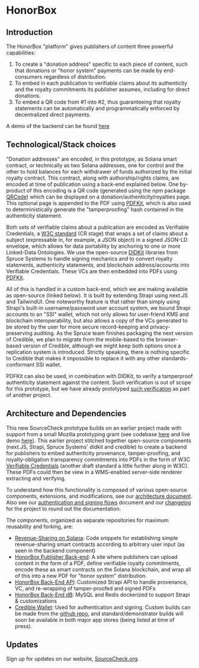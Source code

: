 # HonorBox

## Introduction

The HonorBox "platform" gives publishers of content three powerful capabilities:
1. To create a "donation address" specific to each piece of content, such that donations or "honor system" payments can be made by end-consumers regardless of distribution.
2. To embed in each publication to verifiable claims about its authenticity and the royalty commitments its publisher assumes, including for direct donations.
3. To embed a QR code from #1 into #2, thus guaranteeing that royalty statements can be automatically and programmatically enforced by decentralized direct payments.

A demo of the backend can be found [here](https://backend-demo.honorbox.network/)

## Technological/Stack choices

"Donation addresses" are encoded, in this prototype, as Solana smart contract, or technically as two Solana addresses, one for control and the other to hold balances for each withdrawer of funds authorized by the initial royalty contract.  This contract, along with authorship/rights claims, are encoded at time of publication using a back-end explained below. One by-product of this encoding is a QR code (generated using the npm package [QRCode](https://www.npmjs.com/package/qrcode)) which can be displayed on a donation/authenticity/royalties page. This optional page is appended to the PDF using [PDFKit](https://pdfkit.org/), which is also used to deterministically generate the "tamperproofing" hash contained in the authenticity statement.

Both sets of verifiable claims about a publication are encoded as Verifiable Credentials, a [W3C standard](https://www.w3.org/TR/vc-data-model/) (CR stage) that wraps a set of claims about a subject (expressable in, for example, a JSON object) in a signed JSON-LD envelope, which allows for data portability by anchoring to one or more Linked-Data Ontologies. We use the open-source [DIDKit](https://spruceid.dev/docs/didkit/) libraries from Spruce Systems to handle signing mechanics and to convert royalty statements, authenticity statements, and blockchain address/accounts into Verifiable Credentials.  These VCs are then embedded into PDFs using [PDFKit](https://pdfkit.org/).

All of this is handled in a custom back-end, which we are making available as open-source (linked below). It is built by extending Strapi using next.JS and TailwindUI.  One noteworthy feature is that rather than simply using Strapi's built-in username/password user account system, we bound Strapi accounts to an "SSI" wallet, which not only allows for user-friend KMS and blockchain interoperability, but also allows a copy of the VCs generated to be stored by the user for more secure record-keeping and privacy-preserving auditing. As the Spruce team finishes packaging the next version of Credible, we plan to migrate from the mobile-based to the browser-based version of Credible, although we might keep both options once a replication system is introduced.  Strictly speaking, there is nothing specific to Credible that makes it impossible to replace it with any other standards-conformant SSI wallet. 

PDFKit can also be used, in combination with DIDKit, to verify a tamperproof authenticity statement against the content. Such verification is out of scope for this prototype, but we have  already prototyped [such verification](https://github.com/SourceCheckOrg/wms-ssi-preview) as part of another project.

## Architecture and Dependencies

This new SourceCheck prototype builds on an earlier project made with support from a small Mozilla prototyping grant (see codebase [here](https://github.com/SourceCheckOrg/wms-ssi-prototype) and live demo [here](https://wms.sourcecheck.org/)). This earlier project stitched together open-source components (next.JS, Strapi, Spruce Systems' didkit and credible) to create a backend for publishers to embed authenticity provenance, tamper-proofing, and royalty-obligation transparency commitments into PDFs in the form of W3C [Verifiable Credentials](https://www.w3.org/TR/vc-data-model/) (another draft standard a little further along in W3C). These PDFs could then be view in a WMS-enabled server-side renderer extracting and verifying.

To understand how this functionality is composed of various open-source components, extensions, and modifications, see our [architecture document](architecture.md).  Also see our [authentication and signing flows](flows.md) document and our [changelog](CHANGELOG.md) for the project to round out the documentation.

The components, organized as separate repositories for maximum reusability and forking,  are:
* [Revenue-Sharing on Solana](https://github.com/SourceCheckOrg/revenue-sharing-solana): Code snippets for establishing simple revenue-sharing smart contracts according to arbitrary user input (as seen in the backend component)
* [HonorBox Publisher Back-end](https://github.com/SourceCheckOrg/honorbox-ui): A site where publishers can upload content in the form of a PDF, define verifiable royalty commitments, encode these as smart contracts on the Solana blockchain, and wrap all of this into a new PDF for "honor system" distribution.
* [HonorBox Back-End API](https://github.com/SourceCheckOrg/honorbox-api): Customized Strapi API to handle provenance, VC, and re-wrapping of tamper-proofed and signed PDFs
* [HonorBox Back-End dB](https://github.com/SourceCheckOrg/honorbox-db): MySQL and Redis dockerized to support Strapi & customizations
* [Credible Wallet](https://spruceid.dev/docs/credible/): Used for authentication and signing. Custom builds can be made from the [github repo](https://github.com/spruceid/credible/), and standard/demonstrator builds will soon be available in both major app stores (being listed at time of press).

## Updates

Sign up for updates on our website, [SourceCheck.org](https://sourcecheck.org/).

